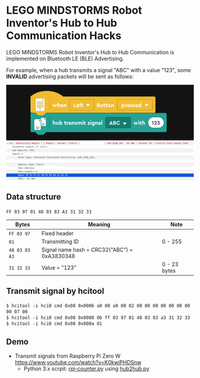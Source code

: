 # LEGO MINDSTORMS Robot Inventor's Hub to Hub Communication Hacks

LEGO MINDSTORMS Robot Inventor's Hub to Hub Communication is implemented on Bluetooth LE (BLE) Advertising.

For example, when a hub transmits a signal "ABC" with a value "123", some **INVALID** advertising packets will be sent as follows:

<img src="Images/transmit-block.png">
<img src="Images/advertising-packet.png">

## Data structure

`FF 03 97 01 48 03 83 A3 31 32 33`

| Bytes | Meaning | Note |
| --- | --- | --- |
| `FF 03 97` | Fixed header | |
| `01` | Transmitting ID | 0 - 255 |
| `48 03 83 A3` | Signal name hash = CRC32("ABC") = 0xA3830348 | |
| `31 32 33` | Value = "123"  | 0 - 23 bytes |

## Transmit signal by hcitool

```
$ hcitool -i hci0 cmd 0x08 0x0006 a0 00 a0 00 02 00 00 00 00 00 00 00 00 07 00
$ hcitool -i hci0 cmd 0x08 0x0008 0b ff 03 97 01 48 03 83 a3 31 32 33
$ hcitool -i hci0 cmd 0x08 0x000a 01
```

## Demo
- Transmit signals from Raspberry Pi Zero W https://www.youtube.com/watch?v=K0kwiPHDSnw
  - Python 3.x scrpit: [rpi-counter.py](python3-scripts/rpi-counter.py) using [hub2hub.py](python3-scripts/hub2hub.py)

